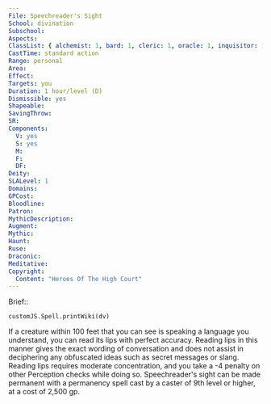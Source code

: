 ```yaml
---
File: Speechreader's Sight
School: divination
Subschool: 
Aspects: 
ClassList: { alchemist: 1, bard: 1, cleric: 1, oracle: 1, inquisitor: 1, medium: 1, mesmerist: 1, occultist: 1, psychic: 1, sorcerer: 1, wizard: 1, spiritualist: 1, witch: 1 }
CastTime: standard action
Range: personal
Area: 
Effect: 
Targets: you
Duration: 1 hour/level (D)
Dismissible: yes
Shapeable: 
SavingThrow: 
SR: 
Components:
  V: yes
  S: yes
  M: 
  F: 
  DF: 
Deity: 
SLALevel: 1
Domains: 
GPCost: 
Bloodline: 
Patron: 
MythicDescription: 
Augment: 
Mythic: 
Haunt: 
Ruse: 
Draconic: 
Meditative: 
Copyright:
  Content: "Heroes Of The High Court"
---
```

Brief:: 

```dataviewjs
customJS.Spell.printWiki(dv)
```

If a creature within 100 feet that you can see is speaking a language you understand, you can read its lips with perfect accuracy. Reading lips in this manner gives the exact wording of conversation and does not assist in deciphering any obfuscated ideas such as secret messages or slang. Reading lips requires moderate concentration, and you take a -4 penalty on other Perception checks while doing so.  Speechreader's sight can be made permanent with a permanency spell cast by a caster of 9th level or higher, at a cost of 2,500 gp.
